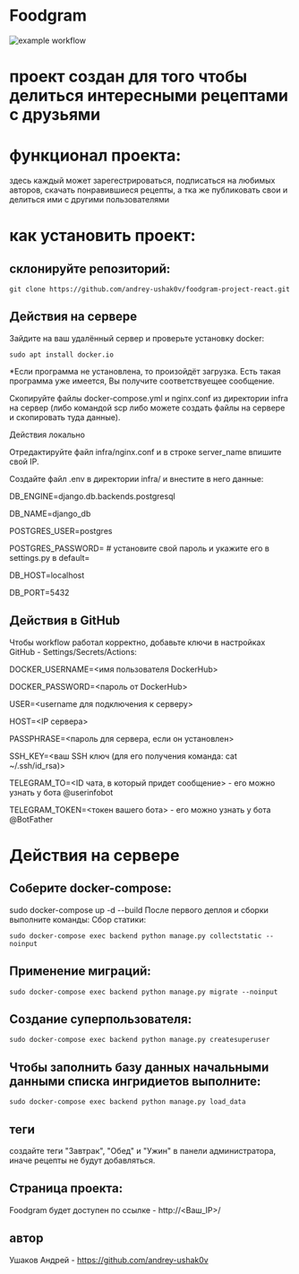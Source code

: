 # Foodgram
![example workflow](https://github.com/andrey-ushak0v/foodgram-project-react/actions/workflows/main.yml/badge.svg)
# проект создан для того чтобы делиться интересными рецептами с друзьями

# функционал проекта:
здесь каждый может зарегестрироваться, подписаться на любимых авторов, скачать понравившиеся рецепты, а тка же публиковать свои и делиться ими с другими пользователями

# как установить проект:

## склонируйте репозиторий:

```git clone https://github.com/andrey-ushak0v/foodgram-project-react.git```

## Действия на сервере

Зайдите на ваш удалённый сервер и проверьте установку docker:

```sudo apt install docker.io```

*Если программа не установлена, то произойдёт загрузка. Есть такая программа уже имеется, Вы получите соответствуещее сообщение.

Скопируйте файлы docker-compose.yml и nginx.conf из директории infra на сервер (либо командой scp либо можете создать файлы на сервере и скопировать туда данные).

Действия локально

Отредактируйте файл infra/nginx.conf и в строке server_name впишите свой IP.

Создайте файл .env в директории infra/ и внестите в него данные:

DB_ENGINE=django.db.backends.postgresql

DB_NAME=django_db

POSTGRES_USER=postgres

POSTGRES_PASSWORD= # установите свой пароль и укажите его в settings.py в default=

DB_HOST=localhost

DB_PORT=5432

## Действия в GitHub


Чтобы workflow работал корректно, добавьте ключи в настройках GitHub - Settings/Secrets/Actions:

DOCKER_USERNAME=<имя пользователя DockerHub>

DOCKER_PASSWORD=<пароль от DockerHub>

USER=<username для подключения к серверу>

HOST=<IP сервера>

PASSPHRASE=<пароль для сервера, если он установлен>

SSH_KEY=<ваш SSH ключ (для его получения команда: cat ~/.ssh/id_rsa)>

TELEGRAM_TO=<ID чата, в который придет сообщение> - его можно узнать у бота @userinfobot

TELEGRAM_TOKEN=<токен вашего бота> - его можно узнать у бота @BotFather

# Действия на сервере

## Соберите docker-compose:
sudo docker-compose up -d --build
После первого деплоя и сборки выполните команды:
Сбор статики:

```sudo docker-compose exec backend python manage.py collectstatic --noinput```

## Применение миграций:

```sudo docker-compose exec backend python manage.py migrate --noinput```

## Создание суперпользователя:

```sudo docker-compose exec backend python manage.py createsuperuser```

## Чтобы заполнить базу данных начальными данными списка ингридиетов выполните:

```sudo docker-compose exec backend python manage.py load_data```

## теги

создайте теги "Завтрак", "Обед" и "Ужин" в панели администратора, иначе рецепты не будут добавляться.

## Страница проекта:

Foodgram будет доступен по ссылке - http://<Ваш_IP>/

## автор
Ушаков Андрей - https://github.com/andrey-ushak0v

